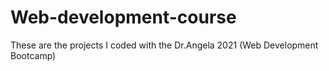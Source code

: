 # Web-development-course
These are the projects I coded with the Dr.Angela 2021 (Web Development Bootcamp)
